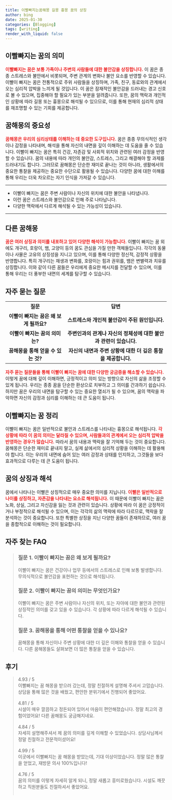 ```yaml
---
title: 이빨빠지는꿈해몽 길몽 흉몽 꿈의 상징
author: bing
date: 2025-01-30
categories: [Blogging]
tags: [writing]
render_with_liquid: false
---
```



<h2 id='이빨빠지는꿈의의미'>이빨빠지는 꿈의 의미</h2>

<p><b><span style="color: #ee2323;">이빨빠지는 꿈은 보통 가족이나 주변의 사람들에 대한 불안감을 상징합니다.</span></b> 이 꿈은 종종 스트레스와 불안에서 비롯되며, 주변 관계의 변화나 불안 요소를 반영할 수 있습니다. 이빨이 빠지는 꿈은 전통적으로 주위 사람들을 상징하며, 가족, 친구, 동료와의 관계에서 오는 심리적 압박을 느끼게 될 것입니다. 이 꿈은 잠재적인 불안감을 드러내는 경고 신호로 볼 수 있으며, 집중해야 할 필요가 있는 부분을 알려줍니다. 또한, 꿈의 맥락과 개인적인 상황에 따라 길몽 또는 흉몽으로 해석될 수 있으므로, 이를 통해 현재의 심리적 상태를 재조명할 수 있는 기회를 제공합니다.</p>

<h2 id='꿈해몽의중요성'>꿈해몽의 중요성</h2>

<p><b><span style="color: #ee2323;">꿈해몽은 우리의 심리상태를 이해하는 데 중요한 도구입니다.</span></b> 꿈은 종종 무의식적인 생각이나 감정을 나타내며, 해석을 통해 자신의 내면을 깊이 이해하는 데 도움을 줄 수 있습니다. 이빨이 빠지는 꿈은 특히 건강, 자존감 및 사회적 위치와 관련된 여러 감정을 반영할 수 있습니다. 꿈의 내용에 따라 개인의 불안감, 스트레스, 그리고 해결해야 할 과제를 드러내기도 합니다. 그러므로 꿈해몽은 단순한 재미로 끝나는 것이 아니라, 생활에서의 중요한 통찰을 제공하는 중요한 수단으로 활용될 수 있습니다. 다양한 꿈에 대한 이해를 통해 우리는 더욱 차오르는 자기 인식을 가져갈 수 있습니다.</p>

<hr />

<ul>
    <li>이빨이 빠지는 꿈은 주변 사람이나 자신의 위치에 대한 불안을 나타냅니다.</li>
    <li>이런 꿈은 스트레스와 불안감으로 인해 주로 나타납니다.</li>
    <li>다양한 맥락에서 다르게 해석될 수 있는 가능성이 있습니다.</li>
</ul>

<hr />

<h2 id='다른꿈해몽'>다른 꿈해몽</h2>

<p><b><span style="color: #ee2323;">꿈은 여러 상징과 의미를 내포하고 있어 다양한 해석이 가능합니다.</span></b> 이빨이 빠지는 꿈 외에도 개구리, 호랑이, 뱀, 고양이 등의 꿈도 관심을 가질 만한 객체들입니다. 각각의 동물이나 사물은 고유의 상징성을 지니고 있으며, 이를 통해 다양한 정신적, 감정적 상황을 반영합니다. 특히 개구리는 재생과 변화를, 호랑이는 힘과 권위를, 뱀은 변별력과 치유를 상징합니다. 이와 같이 다른 꿈들은 우리에게 중요한 메시지를 전달할 수 있으며, 이를 통해 우리는 더 풍부한 내면의 세계를 탐구할 수 있습니다.</p>

<h2 id='자주묻는질문'>자주 묻는 질문</h2>

<table>
    <tr>
        <td style="text-align: center; height: 17px;"><b>질문</b></td>
        <td style="text-align: center; height: 17px;"><b>답변</b></td>
    </tr>
    <tr>
        <td style="text-align: center; height: 17px;"><b>이빨이 빠지는 꿈은 왜 보게 될까요?</b></td>
        <td style="text-align: center; height: 17px;"><b>스트레스와 개인적 불안감이 주된 원인입니다.</b></td>
    </tr>
    <tr>
        <td style="text-align: center; height: 17px;"><b>이빨이 빠지는 꿈의 의미는?</b></td>
        <td style="text-align: center; height: 17px;"><b>주변인과의 관계나 자신의 정체성에 대한 불안과 관련이 있습니다.</b></td>
    </tr>
    <tr>
        <td style="text-align: center; height: 17px;"><b>꿈해몽을 통해 얻을 수 있는 것?</b></td>
        <td style="text-align: center; height: 17px;"><b>자신의 내면과 주변 상황에 대한 더 깊은 통찰을 제공합니다.</b></td>
    </tr>
</table>

<p><b><span style="color: #ee2323;">자주 묻는 질문들을 통해 이빨이 빠지는 꿈에 대한 다양한 궁금증을 해소할 수 있습니다.</span></b> 이렇게 꿈에 대해 깊이 이해하면, 긍정적이고 의미 있는 방향으로 자신의 삶을 조정할 수 있게 됩니다. 우리는 종종 꿈을 단순한 환상으로 치부하고 그 의미를 간과하기 쉽습니다. 하지만 꿈은 우리의 내면을 탐구할 수 있는 중요한 열쇠가 될 수 있으며, 꿈의 맥락을 파악하면 자신의 감정과 심리를 이해하는 데 큰 도움이 됩니다.</p>

<h2 id='이빨빠지는꿈정리'>이빨빠지는 꿈 정리</h2>

<p>이빨이 빠지는 꿈은 일반적으로 불안과 스트레스를 나타내는 흉몽으로 해석됩니다. <b><span style="color: #ee2323;">각 상황에 따라 이 꿈의 의미는 달라질 수 있으며, 사람들과의 관계에서 오는 심리적 압박을 반영하는 경우가 많습니다.</span></b> 따라서 꿈의 내용과 맥락을 잘 기억해 두는 것이 중요합니다. 꿈해몽은 단순한 재미로 끝내지 말고, 실제 삶에서의 심리적 상황을 이해하는 데 활용해야 합니다. 이는 우리의 내면에 숨어 있는 여러 감정과 상태를 인지하고, 그것들을 보다 효과적으로 다루는 데 큰 도움이 됩니다.</p>

<h2 id='꿈의상징과해석'>꿈의 상징과 해석</h2>

<p>꿈에서 나타나는 이빨은 상징적으로 매우 중요한 의미를 지닙니다. <b><span style="color: #ee2323;">이빨은 일반적으로 나이를 상징하고, 자존감을 나타내는 요소로 해석됩니다.</span></b> 이 때문에 이빨이 빠지는 꿈은 노화, 상실, 그리고 자신감을 잃는 것과 관련이 있습니다. 상황에 따라 이 꿈은 긍정적이거나 부정적으로 해석될 수 있으며, 이는 각각의 삶의 맥락에 따라 다르므로, 맥락을 잘 분석하는 것이 중요합니다. 또한 특별한 상징을 지닌 다양한 꿈들이 존재하므로, 여러 꿈을 종합적으로 이해하는 것이 필요합니다.</p>


<h2 id='자주_찾는_FAQ'>자주 찾는 FAQ</h2>
<div itemscope="" itemtype="https://schema.org/FAQPage">
<blockquote>
<div itemscope="" itemprop="mainEntity" itemtype="https://schema.org/Question">
<h3 itemprop="name">질문 1. 이빨이 빠지는 꿈은 왜 보게 될까요?</h3>
<div itemscope="" itemprop="acceptedAnswer" itemtype="https://schema.org/Answer">
<span itemprop="text">
<p>이빨이 빠지는 꿈은 건강이나 업무 등에서의 스트레스로 인해 보통 발생합니다. 무의식적으로 불안감을 표현하는 것으로 해석됩니다.</p>
</span>
</div>
</div>
<div itemscope="" itemprop="mainEntity" itemtype="https://schema.org/Question">
<h3 itemprop="name">질문 2. 이빨이 빠지는 꿈의 의미는 무엇인가요?</h3>
<div itemscope="" itemprop="acceptedAnswer" itemtype="https://schema.org/Answer">
<span itemprop="text">
<p>이빨이 빠지는 꿈은 주변 사람이나 자신의 위치, 또는 자아에 대한 불안과 관련된 상징적인 의미를 갖고 있을 수 있습니다. 각 상황에 따라 다르게 해석될 수 있습니다.</p>
</span>
</div>
</div>
<div itemscope="" itemprop="mainEntity" itemtype="https://schema.org/Question">
<h3 itemprop="name">질문 3. 꿈해몽을 통해 어떤 통찰을 얻을 수 있나요?</h3>
<div itemscope="" itemprop="acceptedAnswer" itemtype="https://schema.org/Answer">
<span itemprop="text">
<p>꿈해몽을 통해 자신이나 주변 상황에 대한 더 깊은 이해와 통찰을 얻을 수 있습니다. 다른 꿈해몽들도 살펴보면 더 많은 통찰을 얻을 수 있습니다.</p>
</span>
</div>
</div>
</blockquote>
</div>
<h2 id='후기'>후기</h2>
<div itemscope itemtype="https://schema.org/Product">
  <blockquote>
  <div itemprop="review" itemscope itemtype="https://schema.org/Review">
      <div itemprop="reviewRating" itemscope itemtype="https://schema.org/Rating"> <span itemprop="ratingValue">4.93</span> / <span itemprop="bestRating">5</span> </div>
      <span itemprop="reviewBody">이빨빠지는 꿈 해몽을 받으러 갔는데, 정말 친절하게 설명해 주셔서 고맙습니다. 상담을 통해 많은 것을 배웠고, 편안한 분위기에서 진행되어 좋았어요.</span>
  </div>
  <br>
  <div itemprop="review" itemscope itemtype="https://schema.org/Review">
      <div itemprop="reviewRating" itemscope itemtype="https://schema.org/Rating"> <span itemprop="ratingValue">4.81</span> / <span itemprop="bestRating">5</span> </div>
      <span itemprop="reviewBody">시설이 매우 깔끔하고 정돈되어 있어서 마음이 편안해졌습니다. 정말 최고의 경험이었어요! 다른 꿈해몽도 궁금해지네요.</span>
  </div>
  <br>
  <div itemprop="review" itemscope itemtype="https://schema.org/Review">
      <div itemprop="reviewRating" itemscope itemtype="https://schema.org/Rating"> <span itemprop="ratingValue">4.84</span> / <span itemprop="bestRating">5</span> </div>
      <span itemprop="reviewBody">자세히 설명해주셔서 제 꿈의 의미를 깊게 이해할 수 있었습니다. 상담사님께서 정말 친절하고 전문적이셨어요!</span>
  </div>
  <br>
  <div itemprop="review" itemscope itemtype="https://schema.org/Review">
      <div itemprop="reviewRating" itemscope itemtype="https://schema.org/Rating"> <span itemprop="ratingValue">4.99</span> / <span itemprop="bestRating">5</span> </div>
      <span itemprop="reviewBody">이곳에서 이빨빠지는 꿈 해몽을 받았는데, 기대 이상이었습니다. 정말 많은 통찰을 얻었고, 재방문 의사 100%입니다!</span>
  </div>
  <br>
  <div itemprop="review" itemscope itemtype="https://schema.org/Review">
      <div itemprop="reviewRating" itemscope itemtype="https://schema.org/Rating"> <span itemprop="ratingValue">4.76</span> / <span itemprop="bestRating">5</span> </div>
      <span itemprop="reviewBody">꿈의 의미를 이렇게 자세히 알게 되니, 정말 새롭고 흥미로웠습니다. 시설도 깨끗하고 직원분들도 친절하셔서 좋았어요.</span>
  </div>
  <br>
  </blockquote>
</div>
